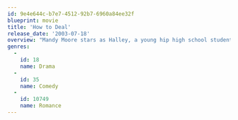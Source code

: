 ```yaml
---
id: 9e4e644c-b7e7-4512-92b7-6960a84ee32f
blueprint: movie
title: 'How to Deal'
release_date: '2003-07-18'
overview: "Mandy Moore stars as Halley, a young hip high school student who's convinced true love doesn't exist based on the crazy relationships around her. Her mother is divorcing her father who is dating a younger woman Halley can't stand. Her crazed sister is planning a wedding but has second thoughts and her best friend has fallen madly in love for the first time leaving Halley to feel even more alone."
genres:
  -
    id: 18
    name: Drama
  -
    id: 35
    name: Comedy
  -
    id: 10749
    name: Romance
---
```

